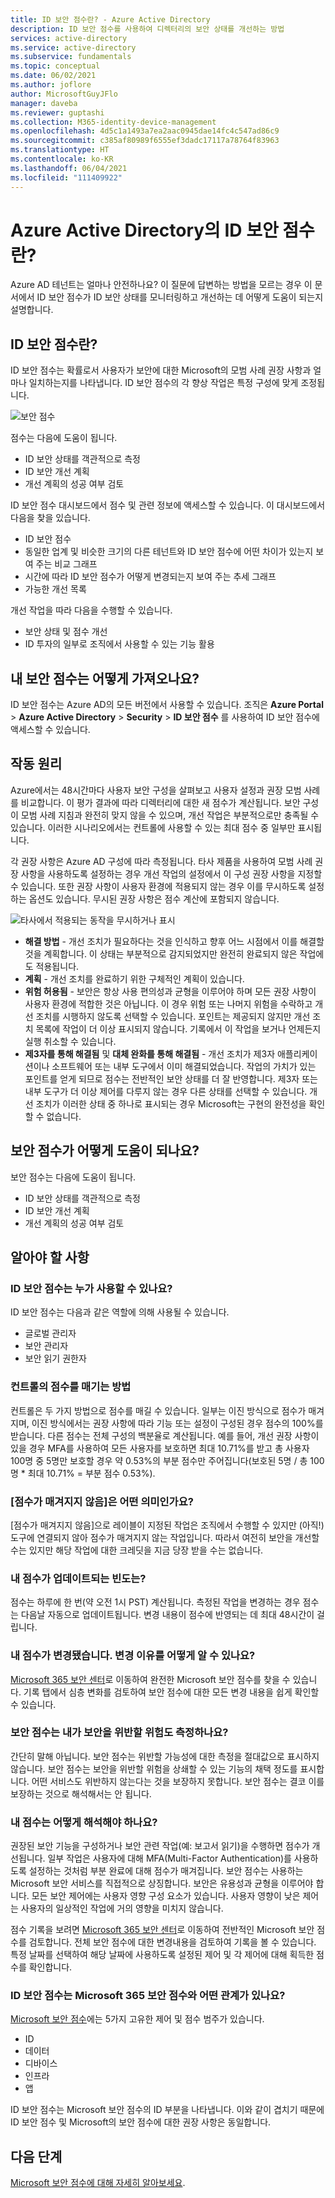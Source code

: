 ```yaml
---
title: ID 보안 점수란? - Azure Active Directory
description: ID 보안 점수를 사용하여 디렉터리의 보안 상태를 개선하는 방법
services: active-directory
ms.service: active-directory
ms.subservice: fundamentals
ms.topic: conceptual
ms.date: 06/02/2021
ms.author: joflore
author: MicrosoftGuyJFlo
manager: daveba
ms.reviewer: guptashi
ms.collection: M365-identity-device-management
ms.openlocfilehash: 4d5c1a1493a7ea2aac0945dae14fc4c547ad86c9
ms.sourcegitcommit: c385af80989f6555ef3dadc17117a78764f83963
ms.translationtype: HT
ms.contentlocale: ko-KR
ms.lasthandoff: 06/04/2021
ms.locfileid: "111409922"
---
```

# <a name="what-is-the-identity-secure-score-in-azure-active-directory"></a>Azure Active Directory의 ID 보안 점수란?

Azure AD 테넌트는 얼마나 안전하나요? 이 질문에 답변하는 방법을 모르는 경우 이 문서에서 ID 보안 점수가 ID 보안 상태를 모니터링하고 개선하는 데 어떻게 도움이 되는지 설명합니다.

## <a name="what-is-an-identity-secure-score"></a>ID 보안 점수란?

ID 보안 점수는 확률로서 사용자가 보안에 대한 Microsoft의 모범 사례 권장 사항과 얼마나 일치하는지를 나타냅니다. ID 보안 점수의 각 향상 작업은 특정 구성에 맞게 조정됩니다.  

![보안 점수](./media/identity-secure-score/identity-secure-score-overview.png)

점수는 다음에 도움이 됩니다.

- ID 보안 상태를 객관적으로 측정
- ID 보안 개선 계획
- 개선 계획의 성공 여부 검토

ID 보안 점수 대시보드에서 점수 및 관련 정보에 액세스할 수 있습니다. 이 대시보드에서 다음을 찾을 있습니다.

- ID 보안 점수
- 동일한 업계 및 비슷한 크기의 다른 테넌트와 ID 보안 점수에 어떤 차이가 있는지 보여 주는 비교 그래프
- 시간에 따라 ID 보안 점수가 어떻게 변경되는지 보여 주는 추세 그래프
- 가능한 개선 목록

개선 작업을 따라 다음을 수행할 수 있습니다.

- 보안 상태 및 점수 개선
- ID 투자의 일부로 조직에서 사용할 수 있는 기능 활용

## <a name="how-do-i-get-my-secure-score"></a>내 보안 점수는 어떻게 가져오나요?

ID 보안 점수는 Azure AD의 모든 버전에서 사용할 수 있습니다. 조직은 **Azure Portal** > **Azure Active Directory** > **Security** > **ID 보안 점수** 를 사용하여 ID 보안 점수에 액세스할 수 있습니다.

## <a name="how-does-it-work"></a>작동 원리

Azure에서는 48시간마다 사용자 보안 구성을 살펴보고 사용자 설정과 권장 모범 사례를 비교합니다. 이 평가 결과에 따라 디렉터리에 대한 새 점수가 계산됩니다. 보안 구성이 모범 사례 지침과 완전히 맞지 않을 수 있으며, 개선 작업은 부분적으로만 충족될 수 있습니다. 이러한 시나리오에서는 컨트롤에 사용할 수 있는 최대 점수 중 일부만 표시됩니다.

각 권장 사항은 Azure AD 구성에 따라 측정됩니다. 타사 제품을 사용하여 모범 사례 권장 사항을 사용하도록 설정하는 경우 개선 작업의 설정에서 이 구성 권장 사항을 지정할 수 있습니다. 또한 권장 사항이 사용자 환경에 적용되지 않는 경우 이를 무시하도록 설정하는 옵션도 있습니다. 무시된 권장 사항은 점수 계산에 포함되지 않습니다.

![타사에서 적용되는 동작을 무시하거나 표시](./media/identity-secure-score/identity-secure-score-ignore-or-third-party-reccomendations.png)

- **해결 방법** - 개선 조치가 필요하다는 것을 인식하고 향후 어느 시점에서 이를 해결할 것을 계획합니다. 이 상태는 부분적으로 감지되었지만 완전히 완료되지 않은 작업에도 적용됩니다.
- **계획** - 개선 조치를 완료하기 위한 구체적인 계획이 있습니다.
- **위험 허용됨** - 보안은 항상 사용 편의성과 균형을 이루어야 하며 모든 권장 사항이 사용자 환경에 적합한 것은 아닙니다. 이 경우 위험 또는 나머지 위험을 수락하고 개선 조치를 시행하지 않도록 선택할 수 있습니다. 포인트는 제공되지 않지만 개선 조치 목록에 작업이 더 이상 표시되지 않습니다. 기록에서 이 작업을 보거나 언제든지 실행 취소할 수 있습니다.
- **제3자를 통해 해결됨** 및 **대체 완화를 통해 해결됨** - 개선 조치가 제3자 애플리케이션이나 소프트웨어 또는 내부 도구에서 이미 해결되었습니다. 작업의 가치가 있는 포인트를 얻게 되므로 점수는 전반적인 보안 상태를 더 잘 반영합니다. 제3자 또는 내부 도구가 더 이상 제어를 다루지 않는 경우 다른 상태를 선택할 수 있습니다. 개선 조치가 이러한 상태 중 하나로 표시되는 경우 Microsoft는 구현의 완전성을 확인할 수 없습니다.

## <a name="how-does-it-help-me"></a>보안 점수가 어떻게 도움이 되나요?

보안 점수는 다음에 도움이 됩니다.

- ID 보안 상태를 객관적으로 측정
- ID 보안 개선 계획
- 개선 계획의 성공 여부 검토

## <a name="what-you-should-know"></a>알아야 할 사항

### <a name="who-can-use-the-identity-secure-score"></a>ID 보안 점수는 누가 사용할 수 있나요?

ID 보안 점수는 다음과 같은 역할에 의해 사용될 수 있습니다.

- 글로벌 관리자
- 보안 관리자
- 보안 읽기 권한자

### <a name="how-are-controls-scored"></a>컨트롤의 점수를 매기는 방법

컨트롤은 두 가지 방법으로 점수를 매길 수 있습니다. 일부는 이진 방식으로 점수가 매겨지며, 이진 방식에서는 권장 사항에 따라 기능 또는 설정이 구성된 경우 점수의 100%를 받습니다. 다른 점수는 전체 구성의 백분율로 계산됩니다. 예를 들어, 개선 권장 사항이 있을 경우 MFA를 사용하여 모든 사용자를 보호하면 최대 10.71%를 받고 총 사용자 100명 중 5명만 보호할 경우 약 0.53%의 부분 점수만 주어집니다(보호된 5명 / 총 100명 * 최대 10.71% = 부분 점수 0.53%).

### <a name="what-does-not-scored-mean"></a>[점수가 매겨지지 않음]은 어떤 의미인가요?

[점수가 매겨지지 않음]으로 레이블이 지정된 작업은 조직에서 수행할 수 있지만 (아직!) 도구에 연결되지 않아 점수가 매겨지지 않는 작업입니다. 따라서 여전히 보안을 개선할 수는 있지만 해당 작업에 대한 크레딧을 지금 당장 받을 수는 없습니다.

### <a name="how-often-is-my-score-updated"></a>내 점수가 업데이트되는 빈도는?

점수는 하루에 한 번(약 오전 1시 PST) 계산됩니다. 측정된 작업을 변경하는 경우 점수는 다음날 자동으로 업데이트됩니다. 변경 내용이 점수에 반영되는 데 최대 48시간이 걸립니다.

### <a name="my-score-changed-how-do-i-figure-out-why"></a>내 점수가 변경됐습니다. 변경 이유를 어떻게 알 수 있나요?

[Microsoft 365 보안 센터](https://security.microsoft.com/)로 이동하여 완전한 Microsoft 보안 점수를 찾을 수 있습니다. 기록 탭에서 심층 변화를 검토하여 보안 점수에 대한 모든 변경 내용을 쉽게 확인할 수 있습니다.

### <a name="does-the-secure-score-measure-my-risk-of-getting-breached"></a>보안 점수는 내가 보안을 위반할 위험도 측정하나요?

간단히 말해 아닙니다. 보안 점수는 위반할 가능성에 대한 측정을 절대값으로 표시하지 않습니다. 보안 점수는 보안을 위반할 위험을 상쇄할 수 있는 기능의 채택 정도를 표시합니다. 어떤 서비스도 위반하지 않는다는 것을 보장하지 못합니다. 보안 점수는 결코 이를 보장하는 것으로 해석해서는 안 됩니다.

### <a name="how-should-i-interpret-my-score"></a>내 점수는 어떻게 해석해야 하나요?

권장된 보안 기능을 구성하거나 보안 관련 작업(예: 보고서 읽기)을 수행하면 점수가 개선됩니다. 일부 작업은 사용자에 대해 MFA(Multi-Factor Authentication)를 사용하도록 설정하는 것처럼 부분 완료에 대해 점수가 매겨집니다. 보안 점수는 사용하는 Microsoft 보안 서비스를 직접적으로 상징합니다. 보안은 유용성과 균형을 이루어야 합니다. 모든 보안 제어에는 사용자 영향 구성 요소가 있습니다. 사용자 영향이 낮은 제어는 사용자의 일상적인 작업에 거의 영향을 미치지 않습니다.

점수 기록을 보려면 [Microsoft 365 보안 센터](https://security.microsoft.com/)로 이동하여 전반적인 Microsoft 보안 점수를 검토합니다. 전체 보안 점수에 대한 변경내용을 검토하여 기록을 볼 수 있습니다. 특정 날짜를 선택하여 해당 날짜에 사용하도록 설정된 제어 및 각 제어에 대해 획득한 점수를 확인합니다.

### <a name="how-does-the-identity-secure-score-relate-to-the-microsoft-365-secure-score"></a>ID 보안 점수는 Microsoft 365 보안 점수와 어떤 관계가 있나요?

[Microsoft 보안 점수](/office365/securitycompliance/microsoft-secure-score)에는 5가지 고유한 제어 및 점수 범주가 있습니다.

- ID
- 데이터
- 디바이스
- 인프라
- 앱

ID 보안 점수는 Microsoft 보안 점수의 ID 부분을 나타냅니다. 이와 같이 겹치기 때문에 ID 보안 점수 및 Microsoft의 보안 점수에 대한 권장 사항은 동일합니다.

## <a name="next-steps"></a>다음 단계

[Microsoft 보안 점수에 대해 자세히 알아보세요](/office365/securitycompliance/microsoft-secure-score).